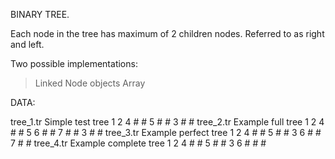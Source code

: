 BINARY TREE.

Each node in the tree has maximum of 2 children nodes. Referred to
as right and left.

Two possible implementations:
> Linked Node objects
> Array


DATA:

tree_1.tr   Simple test tree    1 2 4 # # 5 # # 3 # #
tree_2.tr   Example full tree   1 2 4 # # 5 6 # # 7 # # 3 # #
tree_3.tr   Example perfect tree    1 2 4 # # 5 # # 3 6 # # 7 # #
tree_4.tr   Example complete tree   1 2 4 # # 5 # # 3 6 # # #
